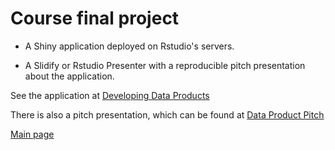 # Course final project

- A Shiny application deployed on Rstudio's servers. 

- A Slidify or Rstudio Presenter with a reproducible pitch presentation about the application.

See the application at [Developing Data Products](https://cootem.shinyapps.io/DevelopingDataProducts/)

There is also a pitch presentation, which can be found at [Data Product Pitch](DevelopingDataProducts.html)

[Main page](https://cootem.github.io/DevelopingDataProducts/)
